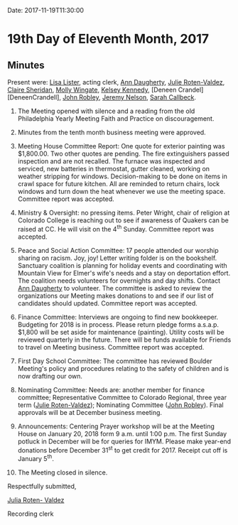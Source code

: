 Date: 2017-11-19T11:30:00

[AnnDaugherty]: /Friends/AnnDaugherty
[AnnGrantMartin]: /Friends/AnnGrantMartin
[AustinHawk]: /Friends/AustinHawk
[BarbCromwell]: /Friends/BarbCromwell
[BrianMurphy]: /Friends/BrianMurphy
[BrianSojourner]: /Friends/BrianSojourner
[BriannaHawk]: /Friends/BriannaHawk
[CarltonGamer]: /Friends/CarltonGamer
[ClaireSheridan]: /Friends/ClaireSheridan
[ConstanceGale]: /Friends/ConstanceGale
[ChrisParadise]: /Friends/ChrisParadise
[DeneenCrandel]: /Friends/DeneenCrandell
[EllenCooney]: /Friends/EllenCooney
[HollyGrasso]: /Friends/HollyGrasso
[JeremyNelson]: /Friends/JeremyNelson
[JohnGallagher]: /Friends/JohnGallagher
[JonathanMcFee]: /Friends/JonathanMcFee
[JohnRobey]: /Friends/JohnRobey
[JudithMcKay]: /Friends/JudithMcKay
[LindaSegar]: /Friends/LindaSegar
[LisaJoySamson]: /Friends/LisaJoySamson
[LisaLister]: /Friends/LisaLister
[PeterLeVar]: /Friends/PeterLeVar
[JuliaRotenValdez]: /Friends/JuliaRotenValdez
[KenMcKay]: /Friends/KenMcKay
[KelseyKennedy]: /Friends/KelseyKennedy
[MelissaVuto]: /Friends/MelissaVuto
[MollyWingate]: /Friends/MollyWingate
[NancyAndrews]: /Friends/NancyAndrews
[PhilFriesen]: /Friends/PhilFriesen
[SarahCallback]: /Friends/SarahCallback
[SherryMacMahon]: /Friends/SherryMacMahon]
[SueLauther]: /Friends/SueLauther
[SueLathrop]: /Friends/SueLathrop

# 19th Day of Eleventh Month, 2017

## Minutes

Present were: [Lisa Lister][LisaLister], acting clerk, [Ann Daugherty][AnnDaugherty], 
[Julie Roten-Valdez][JuliaRotenValdez], [Claire Sheridan][ClaireSheridan], 
[Molly Wingate][MollyWingate], [Kelsey Kennedy][KelseyKennedy],
[Deneen Crandel][DeneenCrandell], [John Robley][JohnRobey], [Jeremy Nelson][JeremyNelson], 
[Sarah Callbeck][SarahCallback].


1.  The Meeting opened with silence and a reading from the old
    Philadelphia Yearly Meeting Faith and Practice on discouragement.

2.  Minutes from the tenth month business meeting were approved.

3.  Meeting House Committee Report: One quote for exterior painting was
    $1,800.00. Two other quotes are pending. The fire extinguishers
    passed inspection and are not recalled. The furnace was inspected
    and serviced, new batteries in thermostat, gutter cleaned, working
    on weather stripping for windows. Decision-making to be done on
    items in crawl space for future kitchen. All are reminded to return
    chairs, lock windows and turn down the heat whenever we use the
    meeting space. Committee report was accepted.

4.  Ministry & Oversight: no pressing items. Peter Wright, chair of
    religion at Colorado College is reaching out to see if awareness of
    Quakers can be raised at CC. He will visit on the 4<sup>th</sup> Sunday.
    Committee report was accepted.

5.  Peace and Social Action Committee: 17 people attended our worship
    sharing on racism. Joy, joy! Letter writing folder is on the
    bookshelf. Sanctuary coalition is planning for holiday events and
    coordinating with Mountain View for Elmer's wife's needs and a stay
    on deportation effort. The coalition needs volunteers for overnights
    and day shifts. Contact [Ann Daugherty][AnnDaugherty] to volunteer. The committee is
    asked to review the organizations our Meeting makes donations to and
    see if our list of candidates should updated. Committee report was
    accepted.

6.  Finance Committee: Interviews are ongoing to find new bookkeeper.
    Budgeting for 2018 is in process. Please return pledge forms
    a.s.a.p. $1,800 will be set aside for maintenance (painting).
    Utility costs will be reviewed quarterly in the future. There will
    be funds available for Friends to travel on Meeting business.
    Committee report was accepted.

7.  First Day School Committee: The committee has reviewed Boulder
    Meeting's policy and procedures relating to the safety of children
    and is now drafting our own.

8.  Nominating Committee: Needs are: another member for finance
    committee; Representative Committee to Colorado Regional, three year
    term ([Julie Roten-Valdez][JuliaRotenValdez]); Nominating Committee ([John Robley][JohnRobey]). 
    Final  approvals will be at December business meeting.

9.  Announcements: Centering Prayer workshop will be at the Meeting
    House on January 20, 2018 form 9 a.m. until 1:00 p.m. The first
    Sunday potluck in December will be for queries for IMYM. Please make
    year-end donations before December 31<sup>st</sup> to get credit for 2017.
    Receipt cut off is January 5<sup>th</sup>.

10. The Meeting closed in silence.

Respectfully submitted,

[Julia Roten- Valdez][JuliaRotenValdez]

Recording clerk

